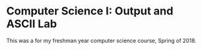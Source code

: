 # Computer Science I: Output and ASCII Lab
This was a for my freshman year computer science course, Spring of 2018.